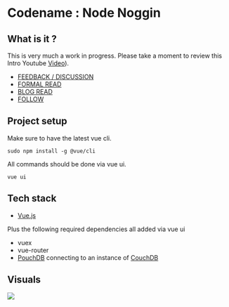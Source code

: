 # Codename : Node Noggin
## What is it ?

This is very much a work in progress. Please take a moment to review this Intro Youtube [Video](https://www.youtube.com/watch?v=DBwcUcFXsSo)).

- [FEEDBACK / DISCUSSION](https://discourse.adamprocter.co.uk)
- [FORMAL READ](https://manifold.soton.ac.uk)
- [BLOG READ](https://researchnot.es)
- [FOLLOW](https://discursive.adamprocter.co.uk)

## Project setup
Make sure to have the latest vue cli.

```
sudo npm install -g @vue/cli
```

All commands should be done via vue ui.

```
vue ui
```

## Tech stack
- [Vue.js](https://vuejs.org/)

Plus the following required dependencies all added via vue ui
- vuex
- vue-router
- [PouchDB](https://pouchdb.com/) connecting to an instance of [CouchDB](http://couchdb.apache.org/)  

## Visuals

![](img/visual1.png)
